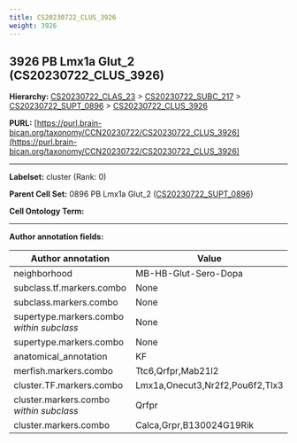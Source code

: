 ```yaml
---
title: CS20230722_CLUS_3926
weight: 3926
---
```

## 3926 PB Lmx1a Glut_2 (CS20230722_CLUS_3926)
<b>Hierarchy: </b>
[CS20230722_CLAS_23](../CS20230722_CLAS_23) >
[CS20230722_SUBC_217](../CS20230722_SUBC_217) >
[CS20230722_SUPT_0896](../CS20230722_SUPT_0896) >
[CS20230722_CLUS_3926](../CS20230722_CLUS_3926)

**PURL:** [https://purl.brain-bican.org/taxonomy/CCN20230722/CS20230722_CLUS_3926](https://purl.brain-bican.org/taxonomy/CCN20230722/CS20230722_CLUS_3926)

---


**Labelset:** cluster (Rank: 0)

**Parent Cell Set:** 0896 PB Lmx1a Glut_2 ([CS20230722_SUPT_0896](../CS20230722_SUPT_0896))



**Cell Ontology Term:** 

[MARKER GENES.]: #


---

[TRANSFERRED ANNOTATIONS.]: #


[AUTHOR ANNOTATION FIELDS.]: #


**Author annotation fields:**

| Author annotation | Value |
|-------------------|-------|
|neighborhood|MB-HB-Glut-Sero-Dopa|
|subclass.tf.markers.combo|None|
|subclass.markers.combo|None|
|supertype.markers.combo _within subclass_|None|
|supertype.markers.combo|None|
|anatomical_annotation|KF|
|merfish.markers.combo|Ttc6,Qrfpr,Mab21l2|
|cluster.TF.markers.combo|Lmx1a,Onecut3,Nr2f2,Pou6f2,Tlx3|
|cluster.markers.combo _within subclass_|Qrfpr|
|cluster.markers.combo|Calca,Grpr,B130024G19Rik|
